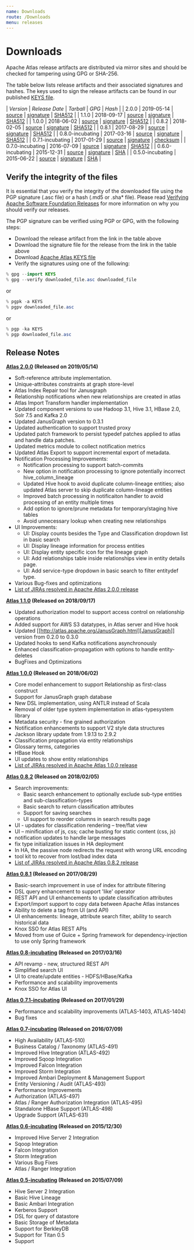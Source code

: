 ```yaml
---
name: Downloads
route: /Downloads
menu: releases 
---
```

# Downloads


Apache Atlas release artifacts are distributed via mirror sites and should be checked for tampering using GPG or SHA-256.

The table below lists release artifacts and their associated signatures and hashes. The keys used to sign the release
artifacts can be found in our published [KEYS file](https://www.apache.org/dist/atlas/KEYS).

| *Version* | *Release Date* | *Tarball* | *GPG* | *Hash* |
| 2.0.0 | 2019-05-14 | [source](https://www.apache.org/dyn/closer.cgi/atlas/2.0.0/apache-atlas-2.0.0-sources.tar.gz) | [signature](https://www.apache.org/dist/atlas/2.0.0/apache-atlas-2.0.0-sources.tar.gz.asc) | [SHA512](https://www.apache.org/dist/atlas/2.0.0/apache-atlas-2.0.0-sources.tar.gz.sha512) |
| 1.1.0 | 2018-09-17 | [source](https://www.apache.org/dyn/closer.cgi/atlas/1.1.0/apache-atlas-1.1.0-sources.tar.gz) | [signature](https://www.apache.org/dist/atlas/1.1.0/apache-atlas-1.1.0-sources.tar.gz.asc) | [SHA512](https://www.apache.org/dist/atlas/1.1.0/apache-atlas-1.1.0-sources.tar.gz.sha512) |
| 1.0.0 | 2018-06-02 | [source](https://www.apache.org/dyn/closer.cgi/atlas/1.0.0/apache-atlas-1.0.0-sources.tar.gz) | [signature](https://www.apache.org/dist/atlas/1.0.0/apache-atlas-1.0.0-sources.tar.gz.asc) | [SHA512](https://www.apache.org/dist/atlas/1.0.0/apache-atlas-1.0.0-sources.tar.gz.sha512) |
| 0.8.2 | 2018-02-05 | [source](https://www.apache.org/dyn/closer.cgi/atlas/0.8.2/apache-atlas-0.8.2-sources.tar.gz) | [signature](https://www.apache.org/dist/atlas/0.8.2/apache-atlas-0.8.2-sources.tar.gz.asc) | [SHA512](https://www.apache.org/dist/atlas/0.8.2/apache-atlas-0.8.2-sources.tar.gz.sha512) |
| 0.8.1 | 2017-08-29 | [source](https://archive.apache.org/dist/atlas/0.8.1/apache-atlas-0.8.1-sources.tar.gz) | [signature](https://archive.apache.org/dist/atlas/0.8.1/apache-atlas-0.8.1-sources.tar.gz.asc) | [SHA512](https://archive.apache.org/dist/atlas/0.8.1/apache-atlas-0.8.1-sources.tar.gz.sha512) |
| 0.8.0-incubating | 2017-03-16 | [source](https://archive.apache.org/dist/incubator/atlas/0.8.0-incubating/apache-atlas-0.8-incubating-sources.tar.gz) | [signature](https://archive.apache.org/dist/incubator/atlas/0.8.0-incubating/apache-atlas-0.8-incubating-sources.tar.gz.asc) | [SHA512](https://archive.apache.org/dist/incubator/atlas/0.8.0-incubating/apache-atlas-0.8-incubating-sources.tar.gz.sha512) |
| 0.7.1-incubating | 2017-01-29 | [source](https://archive.apache.org/dist/incubator/atlas/0.7.1-incubating/apache-atlas-0.7.1-incubating-sources.tar.gz) | [signature](https://archive.apache.org/dist/incubator/atlas/0.7.1-incubating/apache-atlas-0.7.1-incubating-sources.tar.gz.asc) | [checksum](https://archive.apache.org/dist/incubator/atlas/0.7.1-incubating/apache-atlas-0.7.1-incubating-sources.tar.gz.mds) |
| 0.7.0-incubating | 2016-07-09 | [source](https://archive.apache.org/dist/incubator/atlas/0.7.0-incubating/apache-atlas-0.7-incubating-sources.tar.gz) | [signature](https://archive.apache.org/dist/incubator/atlas/0.7.0-incubating/apache-atlas-0.7-incubating-sources.tar.gz.asc) | [SHA512](https://archive.apache.org/dist/incubator/atlas/0.7.0-incubating/apache-atlas-0.7-incubating-sources.tar.gz.sha512) |
| 0.6.0-incubating | 2015-12-31 | [source](https://archive.apache.org/dist/incubator/atlas/0.6.0-incubating/apache-atlas-0.6-incubating-sources.tar.gz) | [signature](https://archive.apache.org/dist/incubator/atlas/0.6.0-incubating/apache-atlas-0.6-incubating-sources.tar.gz.asc) | [SHA](https://archive.apache.org/dist/incubator/atlas/0.6.0-incubating/apache-atlas-0.6-incubating-sources.tar.gz.sha) |
| 0.5.0-incubating | 2015-06-22 | [source](https://archive.apache.org/dist/incubator/atlas/0.5.0-incubating/apache-atlas-0.5-incubating-sources.tar.gz) | [signature](https://archive.apache.org/dist/incubator/atlas/0.5.0-incubating/apache-atlas-0.5-incubating-sources.tar.gz.asc) | [SHA](https://archive.apache.org/dist/incubator/atlas/0.5.0-incubating/apache-atlas-0.5-incubating-sources.tar.gz.sha) |

## Verify the integrity of the files

It is essential that you verify the integrity of the downloaded file using the PGP signature (.asc file) or a hash
(.md5 or .sha* file). Please read [Verifying Apache Software Foundation Releases](https://www.apache.org/info/verification.html)
for more information on why you should verify our releases.

The PGP signature can be verified using PGP or GPG, with the following steps:
   * Download the release artifact from the link in the table above
   * Download the signature file for the release from the link in the table above
   * Download [Apache Atlas KEYS file](https://www.apache.org/dist/atlas/KEYS)
   * Verify the signatures using one of the following:

```java
% gpg --import KEYS
% gpg --verify downloaded_file.asc downloaded_file
```

or

```java
% pgpk -a KEYS
% pgpv downloaded_file.asc
```

or

```java
% pgp -ka KEYS
% pgp downloaded_file.asc
```

## Release Notes
**[Atlas 2.0.0](../2.0.0/index) (Released on 2019/05/14)**
   * Soft-reference attribute implementation.
   * Unique-attributes constraints at graph store-level
   * Atlas Index Repair tool for Janusgraph
   * Relationship notifications when new relationships are created in atlas
   * Atlas Import Transform handler implementation
   * Updated component versions to use Hadoop 3.1, Hive 3.1, HBase 2.0, Solr 7.5 and Kafka 2.0
   * Updated JanusGraph version to 0.3.1
   * Updated authentication to support trusted proxy
   * Updated patch framework to persist typedef patches applied to atlas and handle data patches.
   * Updated metrics module to collect notification metrics
   * Updated Atlas Export to support incremental export of metadata.
   * Notification Processing Improvements:
      * Notification processing to support batch-commits
      * New option in notification processing to ignore potentially incorrect hive_column_lineage
      * Updated Hive hook to avoid duplicate column-lineage entities; also updated Atlas server to skip duplicate column-lineage entities
      * Improved batch processing in notificaiton handler to avoid processing of an entity multiple times
      * Add option to ignore/prune metadata for temporary/staging hive tables
      * Avoid unnecessary lookup when creating new relationships
   * UI Improvements:
      * UI: Display counts besides the Type and Classification dropdown list in basic search
      * UI: Display lineage information for process entities
      * UI: Display entity specific icon for the lineage graph
      * UI: Add relationships table inside relationships view in entity details page.
      * UI: Add service-type dropdown in basic search to filter entitydef type.
   * Various Bug-fixes and optimizations
   * [List of JIRAs resolved in Apache Atlas 2.0.0 release](https://issues.apache.org/jira/issues/?jql=project%20%3D%20ATLAS%20AND%20status%20%3D%20Resolved%20AND%20fixVersion%20%3D%202.0.0%20ORDER%20BY%20updated%20DESC%2C%20priority%20DESC)

**[Atlas 1.1.0](../1.1.0/index) (Released on 2018/09/17)**
   * Updated authorization model to support access control on relationship operations
   * Added support for AWS S3 datatypes, in Atlas server and Hive hook
   * Updated [[http://atlas.apache.org/JanusGraph.html][JanusGraph]] version from 0.2.0 to 0.3.0
   * Updated hooks to send Kafka notifications asynchronously
   * Enhanced classification-propagation with options to handle entity-deletes
   * BugFixes and Optimizations

**[Atlas 1.0.0](../1.0.0/index) (Released on 2018/06/02)**

   * Core model enhancement to support Relationship as first-class construct
   * Support for JanusGraph graph database
   * New DSL implementation, using ANTLR instead of Scala
   * Removal of older type system implementation in atlas-typesystem library
   * Metadata security - fine grained authorization
   * Notification enhancements to support V2 style data structures
   * Jackson library update from 1.9.13 to 2.9.2
   * Classification propagation via entity relationships
   * Glossary terms, categories
   * HBase Hook
   * UI updates to show entity relationships
   * [List of JIRAs resolved in Apache Atlas 1.0.0 release](https://issues.apache.org/jira/issues/?jql=project%20%3D%20Atlas%20AND%20resolution%20%3D%20Fixed%20AND%20fixVersion%20%3D%201.0.0%20ORDER%20BY%20key%20DESC)

**[Atlas 0.8.2](../0.8.2/index) (Released on 2018/02/05)**

   * Search improvements:
      * Basic search enhancement to optionally exclude sub-type entities and sub-classification-types
      * Basic search to return classification attributes
      * Support for saving searches
      * UI support to reorder columns in search results page
   * UI - updates for classification rendering – tree/flat view
   * UI – minification of js, css; cache busting for static content (css, js)
   * notification updates to handle large messages
   * fix type initialization issues in HA deployment
   * In HA, the passive node redirects the request with wrong URL encoding
   * tool kit to recover from lost/bad index data
   * [List of JIRAs resolved in Apache Atlas 0.8.2 release](https://issues.apache.org/jira/issues/?jql=project%20%3D%20Atlas%20AND%20fixVersion%20%3D%200.8.2%20ORDER%20BY%20key%20ASC)

**[Atlas 0.8.1](../0.8.1/index) (Released on 2017/08/29)**

   * Basic-search improvement in use of index for attribute filtering
   * DSL query enhancement to support 'like' operator
   * REST API and UI enhancements to update classification attributes
   * Export/import support to copy data between Apache Atlas instances
   * Ability to delete a tag from UI (and API)
   * UI enhancements: lineage, attribute search filter, ability to search historical data
   * Knox SSO for Atlas REST APIs
   * Moved from use of Guice + Spring framework for dependency-injection to use only Spring framework

**[Atlas 0.8-incubating](../0.8.0-incubating/index) (Released on 2017/03/16)**

   * API revamp - new, structured REST API
   * Simplified search UI
   * UI to create/update entities - HDFS/HBase/Kafka
   * Performance and scalability improvements
   * Knox SSO for Atlas UI

**[Atlas 0.7.1-incubating](../0.7.1-incubating/index) (Released on 2017/01/29)**

   * Performance and scalability improvements (ATLAS-1403, ATLAS-1404)
   * Bug fixes

**[Atlas 0.7-incubating](../0.7.0-incubating/index) (Released on 2016/07/09)**

   * High Availability (ATLAS-510)
   * Business Catalog / Taxonomy (ATLAS-491)
   * Improved Hive Integration (ATLAS-492)
   * Improved Sqoop Integration
   * Improved Falcon Integration
   * Improved Storm Integration
   * Improved Ambari Deployment & Management Support
   * Entity Versioning / Audit (ATLAS-493)
   * Performance Improvements
   * Authorization (ATLAS-497)
   * Atlas / Ranger Authorization Integration (ATLAS-495)
   * Standalone HBase Support (ATLAS-498)
   * Upgrade Support (ATLAS-631)

**[Atlas 0.6-incubating](../0.6.0-incubating/index) (Released on 2015/12/30)**
   * Improved Hive Server 2 Integration
   * Sqoop Integration
   * Falcon Integration
   * Storm Integration
   * Various Bug Fixes
   * Atlas / Ranger Integration

**[Atlas 0.5-incubating](../0.5.0-incubating/index) (Released on 2015/07/09)**
   * Hive Server 2 Integration
   * Basic Hive Lineage
   * Basic Ambari Integration
   * Kerberos Support
   * DSL for query of datastore
   * Basic Storage of Metadata
   * Support for BerkleyDB
   * Support for Titan 0.5
   * Support
